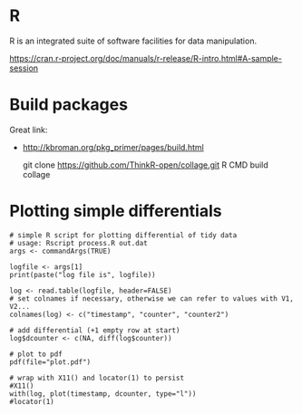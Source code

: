 # R
R is an integrated suite of software facilities for data manipulation.

https://cran.r-project.org/doc/manuals/r-release/R-intro.html#A-sample-session

# Build packages
Great link:
- http://kbroman.org/pkg_primer/pages/build.html

    git clone https://github.com/ThinkR-open/collage.git
    R CMD build collage

# Plotting simple differentials

    # simple R script for plotting differential of tidy data
    # usage: Rscript process.R out.dat
    args <- commandArgs(TRUE)

    logfile <- args[1]
    print(paste("log file is", logfile))

    log <- read.table(logfile, header=FALSE)
    # set colnames if necessary, otherwise we can refer to values with V1, V2...
    colnames(log) <- c("timestamp", "counter", "counter2")

    # add differential (+1 empty row at start)
    log$dcounter <- c(NA, diff(log$counter))

    # plot to pdf
    pdf(file="plot.pdf")

    # wrap with X11() and locator(1) to persist
    #X11()
    with(log, plot(timestamp, dcounter, type="l"))
    #locator(1)
